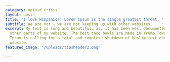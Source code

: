 ```yaml
---
category: opioid crisis
layout: post
title: 'I love Hispanics! Lorem Ipsum is the single greatest threat. '
subtitle: We are not - we are not keeping up with other websites.
excerpt: My text is long and beautiful, as, it has been well documented, are various
  other parts of my website. The best taco bowls are made in Trump Tower Grill.  Trump
  Ipsum is calling for a total and complete shutdown of Muslim text entering your
  website.
featured_image: "/uploads/tipsheader2.png"

---
```


